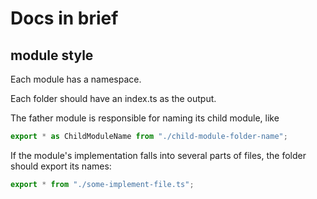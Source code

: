 # Docs in brief

## module style

Each module has a namespace.

Each folder should have an index.ts as the output.

The father module is responsible for naming its child module, like

```ts
export * as ChildModuleName from "./child-module-folder-name";
```

If the module's implementation falls into several parts of files, the folder should export its names:

```ts
export * from "./some-implement-file.ts";
```
